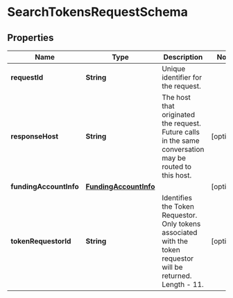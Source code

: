 

# SearchTokensRequestSchema


## Properties

Name | Type | Description | Notes
------------ | ------------- | ------------- | -------------
**requestId** | **String** | Unique identifier for the request.  | 
**responseHost** | **String** | The host that originated the request. Future calls in the same conversation may be routed to this host.  |  [optional]
**fundingAccountInfo** | [**FundingAccountInfo**](FundingAccountInfo.md) |  |  [optional]
**tokenRequestorId** | **String** | Identifies the Token Requestor. Only tokens associated with the token requestor will be returned. Length - 11.  |  [optional]




